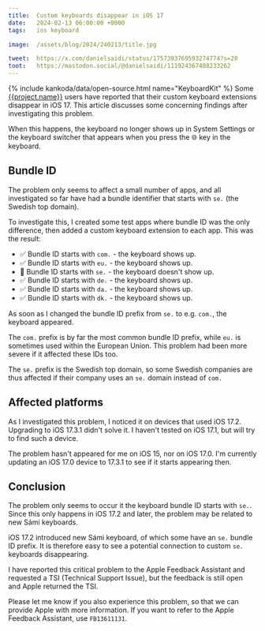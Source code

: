```yaml
---
title:  Custom keyboards disappear in iOS 17
date:   2024-02-13 06:00:00 +0000
tags:   ios keyboard

image:  /assets/blog/2024/240213/title.jpg

tweet:  https://x.com/danielsaidi/status/1757393769593274774?s=20
toot:   https://mastodon.social/@danielsaidi/111924367408233262
---
```


{% include kankoda/data/open-source.html name="KeyboardKit" %}
Some [{{project.name}}]({{project.url}}) users have reported that their custom keyboard extensions disappear in iOS 17. This article discusses some concerning findings after investigating this problem.

When this happens, the keyboard no longer shows up in System Settings or the keyboard switcher that appears when you press the 🌐 key in the keyboard.


## Bundle ID

The problem only seems to affect a small number of apps, and all investigated so far have had a bundle identifier that starts with `se.` (the Swedish top domain).

To investigate this, I created some test apps where bundle ID was the only difference, then added a custom keyboard extension to each app. This was the result:

* ✅ Bundle ID starts with `com.` - the keyboard shows up.
* ✅ Bundle ID starts with `eu.` - the keyboard shows up.
* 🚨 Bundle ID starts with `se.` - the keyboard doesn't show up.
* ✅ Bundle ID starts with `de.` - the keyboard shows up.
* ✅ Bundle ID starts with `da.` - the keyboard shows up.
* ✅ Bundle ID starts with `dk.` - the keyboard shows up.

As soon as I changed the bundle ID prefix from `se.` to e.g. `com.`, the keyboard appeared.

The `com.` prefix is by far the most common bundle ID prefix, while `eu.` is sometimes used within the European Union. This problem had been more severe if it affected these IDs too.

The `se.` prefix is the Swedish top domain, so some Swedish companies are thus affected if their company uses an `se.` domain instead of `com.`


## Affected platforms

As I investigated this problem, I noticed it on devices that used iOS 17.2. Upgrading to iOS 17.3.1 didn't solve it. I haven't tested on iOS 17.1, but will try to find such a device.

The problem hasn't appeared for me on iOS 15, nor on iOS 17.0. I'm currently updating an iOS 17.0 device to 17.3.1 to see if it starts appearing then.


## Conclusion

The problem only seems to occur it the keyboard bundle ID starts with `se.`. Since this only happens in iOS 17.2 and later, the problem may be related to new Sámi keyboards.

iOS 17.2 introduced new Sámi keyboard, of which some have an `se.` bundle ID prefix. It is therefore easy to see a potential connection to custom `se.` keyboards disappearing.

I have reported this critical problem to the Apple Feedback Assistant and requested a TSI (Technical Support Issue), but the feedback is still open and Apple returned the TSI. 

Please let me know if you also experience this problem, so that we can provide Apple with more information. If you want to refer to the Apple Feedback Assistant, use `FB13611131`.